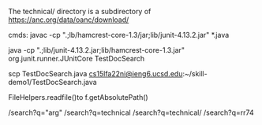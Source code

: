The technical/ directory is a subdirectory of
https://anc.org/data/oanc/download/

cmds:
javac -cp ".;lb/hamcrest-core-1.3/jar;lib/junit-4.13.2.jar" *.java

java -cp ".;lib/junit-4.13.2.jar;lib/hamcrest-core-1.3.jar" org.junit.runner.JUnitCore TestDocSearch 

scp TestDocSearch.java cs15lfa22ni@ieng6.ucsd.edu:~/skill-demo1/TestDocSearch.java

FileHelpers.readfile()to f.getAbsolutePath()

/search?q="arg"
/search?q=technical
/search?q=technical/
/search?q=rr74

